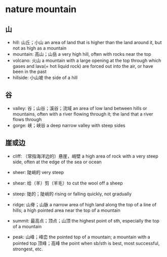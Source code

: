 # nature mountain

## 山

- hill: 山丘；小山 an area of land that is higher than the land around it, but not as high as a mountain
- mountain: 高山；山岳 a very high hill, often with rocks near the top
- volcano: 火山 a mountain with a large opening at the top through which gases and lava(= hot liquid rock) are forced out into the air, or have been in the past
- hillside: 小山坡 the side of a hill

## 谷

- valley: 谷；山谷；溪谷；流域 an area of low land between hills or mountains, often with a river flowing through it; the land that a river flows through
- gorge: 峡；峡谷 a deep narrow valley with steep sides

## 崖或边

- cliff: （常指海洋边的）悬崖，峭壁 a high area of rock with a very steep side, often at the edge of the sea or ocean
- sheer: 陡峭的 very steep
- shear: 给（羊）剪（羊毛）to cut the wool off a sheep
- steep: 陡的；陡峭的 rising or falling quickly, not gradually


- ridge: 山脊；山脉 a narrow area of high land along the top of a line of hills; a high pointed area near the top of a mountain

- summit: 最高点；顶点；山顶 the highest point of sth, especially the top of a mountain
- peak: 山峰；峰峦 the pointed top of a mountain; a mountain with a pointed top 顶峰；高峰 the point when sb/sth is best, most successful, strongest, etc.